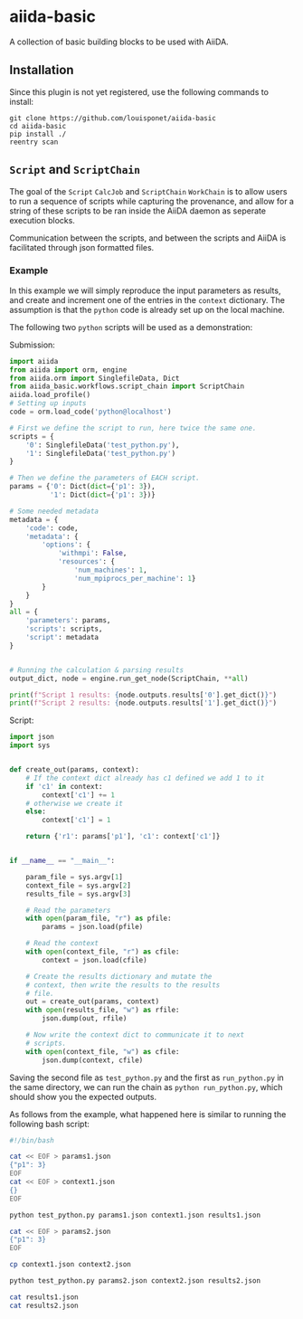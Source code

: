 # aiida-basic

A collection of basic building blocks to be used with AiiDA.


## Installation
Since this plugin is not yet registered, use the following commands to install:
```
git clone https://github.com/louisponet/aiida-basic
cd aiida-basic
pip install ./
reentry scan
```

## `Script` and `ScriptChain`
The goal of the `Script` `CalcJob` and `ScriptChain` `WorkChain` is to allow users to run a sequence of scripts while capturing the provenance,
and allow for a string of these scripts to be ran inside the AiiDA daemon as seperate execution blocks.

Communication between the scripts, and between the scripts and AiiDA is facilitated through json formatted files.

### Example
In this example we will simply reproduce the input parameters as results,
and create and increment one of the entries in the `context` dictionary.
The assumption is that the `python` code is already set up on the local machine.

The following two `python` scripts will be used as a demonstration:

Submission:
```python
import aiida
from aiida import orm, engine
from aiida.orm import SinglefileData, Dict
from aiida_basic.workflows.script_chain import ScriptChain
aiida.load_profile()
# Setting up inputs
code = orm.load_code('python@localhost')

# First we define the script to run, here twice the same one.
scripts = {
    '0': SinglefileData('test_python.py'),
    '1': SinglefileData('test_python.py')
}

# Then we define the parameters of EACH script.
params = {'0': Dict(dict={'p1': 3}),
          '1': Dict(dict={'p1': 3})}

# Some needed metadata
metadata = {
    'code': code,
    'metadata': {
        'options': {
            'withmpi': False,
            'resources': {
                'num_machines': 1,
                'num_mpiprocs_per_machine': 1}
        }
    }
}
all = {
    'parameters': params,
    'scripts': scripts,
    'script': metadata
}


# Running the calculation & parsing results
output_dict, node = engine.run_get_node(ScriptChain, **all)

print(f"Script 1 results: {node.outputs.results['0'].get_dict()}")
print(f"Script 2 results: {node.outputs.results['1'].get_dict()}")
```

Script:
```python
import json
import sys


def create_out(params, context):
    # If the context dict already has c1 defined we add 1 to it
    if 'c1' in context:
        context['c1'] += 1
    # otherwise we create it
    else:
        context['c1'] = 1

    return {'r1': params['p1'], 'c1': context['c1']}


if __name__ == "__main__":

    param_file = sys.argv[1]
    context_file = sys.argv[2]
    results_file = sys.argv[3]

    # Read the parameters
    with open(param_file, "r") as pfile:
        params = json.load(pfile)

    # Read the context
    with open(context_file, "r") as cfile:
        context = json.load(cfile)

    # Create the results dictionary and mutate the
    # context, then write the results to the results
    # file.
    out = create_out(params, context)
    with open(results_file, "w") as rfile:
        json.dump(out, rfile)

    # Now write the context dict to communicate it to next
    # scripts.
    with open(context_file, "w") as cfile:
        json.dump(context, cfile)

```

Saving the second file as `test_python.py` and the first as `run_python.py` in the same directory, we can run the chain as `python run_python.py`, which should show you the expected outputs.

As follows from the example, what happened here is similar to running the following bash script:
```bash
#!/bin/bash

cat << EOF > params1.json
{"p1": 3}
EOF
cat << EOF > context1.json
{}
EOF

python test_python.py params1.json context1.json results1.json

cat << EOF > params2.json
{"p1": 3}
EOF

cp context1.json context2.json

python test_python.py params2.json context2.json results2.json

cat results1.json
cat results2.json
```
